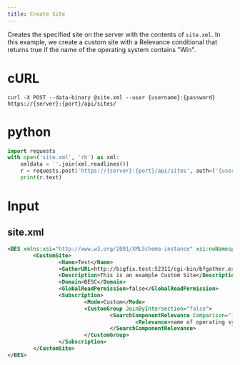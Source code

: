 ```yaml
---
title: Create Site
---
```


Creates the specified site on the server with the contents of `site.xml`. In this example, we create a custom site with a Relevance conditional that returns true if the name of the operating system contains "Win".

# cURL
```
curl -X POST --data-binary @site.xml --user {username}:{password} https://{server}:{port}/api/sites/
```

# python
```python
import requests
with open('site.xml', 'rb') as xml:
    xmldata = ''.join(xml.readlines())
    r = requests.post('https://{server}:{port}/api/sites', auth=('{username}', '{password}'), data=xmldata)
    print(r.text)
```

# Input
## site.xml
```xml
<BES xmlns:xsi="http://www.w3.org/2001/XMLSchema-instance" xsi:noNamespaceSchemaLocation="BES.xsd">
        <CustomSite>
                <Name>Test</Name>
                <GatherURL>http://bigfix.test:52311/cgi-bin/bfgather.exe/CustomSite_Test</GatherURL>
                <Description>This is an example Custom Site</Description>
                <Domain>BESC</Domain>
                <GlobalReadPermission>false</GlobalReadPermission>
                <Subscription>
                        <Mode>Custom</Mode>
                        <CustomGroup JoinByIntersection="false">
                                <SearchComponentRelevance Comparison="IsTrue">
                                        <Relevance>name of operating system contains "Win"</Relevance>
                                </SearchComponentRelevance>
                        </CustomGroup>
                </Subscription>
        </CustomSite>
</BES>
```


